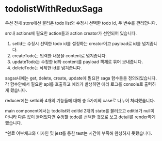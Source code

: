 # todolistWithReduxSaga

우선 전체 store에선 불러온 todo list와 수정시 선택한 todo id, 두 변수를 관리합니다.

src내 actions에 필요한 action들과 action creator가 선언되어 있습니다.

1. setId는 수정시 선택한 todo id를 설정하는 creator이고 payload로 id를 넘겨줍니다.
2. createTodo는 입력한 내용을 content로 넘겨줍니다.
3. updateTodo는 수정한 id와 content를 payload 객체로 묶어 보내줍니다.
4. deleteTodo는 삭제한 id를 넘겨줍니다.

sagas내에는 get, delete, create, update에 필요한 saga 함수들을 정의되있습니다.
각 함수안에서 필요한 api를 호출하고 에러가 발생하면 에러 로그를 console로 출력하게 했습니다.

reducer에는 setId와 4개의 기능들에 대해 총 5가지의 case로 나누어 처리했습니다.

main component에서는 todolist와 editId 2개의 state를 불러오고 editId가 null이 아니라 다른 값이 들어있다면 수정할 todo를 선택한 것으로 보고 detail를 render하게 했습니다.

*완료 여부체크와 디자인 및 jest를 통한 test는 시간이 부족해 완성하지 못했습니다.
